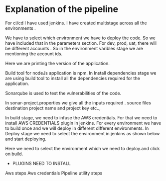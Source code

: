 # Explanation of the pipeline

For ci/cd I have used jenkins. I have created multistage across all the environments .

We have to select which environment we have to deploy the code. So we have included that in the parameters section.
For dev, prod, uat, there will be different accounts . So in the environment varibles stage we are mentioning the account ids.

Here we are printing the version of the application.

Build tool for nodeJs application is npm. In Install dependencies stage we are using build tool to install all the dependencies required for the application.

Sonarqube is used to test the vulnerabilities of the code.

In sonar-project.properties we give all the inputs required . source files destination project name and project key etc..,

In build stage, we need to infuse the AWS credentials. For that we need to install AWS CREDENTIALS plugin in jenkins.
For every environment we have to build once and we will deploy in different different environments.
In Deploy stage we need to select the environment in jenkins as shown below and start deploying.

Here we need to select the environment which we need to deploy.and click on build. 

* PLUGINS NEED TO INSTALL

Aws steps
Aws credentials
Pipeline utility steps